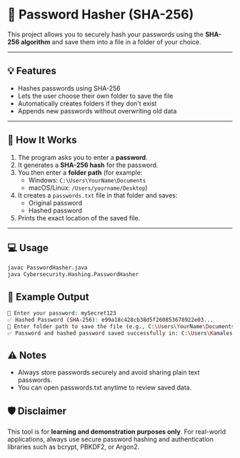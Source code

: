 # 🔐 Password Hasher (SHA-256)

This project allows you to securely hash your passwords using the **SHA-256 algorithm** and save them into a file in a folder of your choice.

---

## 💡 Features

- Hashes passwords using SHA-256
- Lets the user choose their own folder to save the file
- Automatically creates folders if they don't exist
- Appends new passwords without overwriting old data

---

## 🚀 How It Works

1. The program asks you to enter a **password**.
2. It generates a **SHA-256 hash** for the password.
3. You then enter a **folder path** (for example:  
   - Windows: `C:\Users\YourName\Documents`
   - macOS/Linux: `/Users/yourname/Desktop`)
4. It creates a `passwords.txt` file in that folder and saves:
   - Original password
   - Hashed password
5. Prints the exact location of the saved file.

---

## 💻 Usage

```bash
javac PasswordHasher.java
java Cybersecurity.Hashing.PasswordHasher
```

## 📄 Example Output
```bash
🔐 Enter your password: mySecret123
✅ Hashed Password (SHA-256): e99a18c428cb38d5f260853678922e03...
📁 Enter folder path to save the file (e.g., C:\Users\YourName\Documents): C:\Users\Kamalesh\Documents
✅ Password and hashed password saved successfully in: C:\Users\Kamalesh\Documents\passwords.txt
```

## ⚠️ Notes
- Always store passwords securely and avoid sharing plain text passwords.
- You can open passwords.txt anytime to review saved data.

## 🛡️ Disclaimer
This tool is for **learning and demonstration purposes only**.
For real-world applications, always use secure password hashing and authentication libraries such as bcrypt, PBKDF2, or Argon2.


